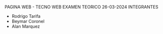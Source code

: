 PAGINA WEB - TECNO WEB EXAMEN TEORICO 26-03-2024
INTEGRANTES
- Rodrigo Tarifa
- Beymar Coronel
- Alan Marquez
